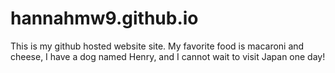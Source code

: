 # hannahmw9.github.io
This is my github hosted website site. My favorite food is macaroni and cheese, I have a dog named Henry, and I cannot wait to visit Japan one day! 
